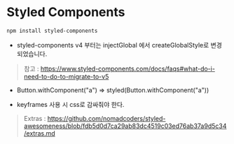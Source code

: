 # Styled Components

```bash
npm install styled-components
```

- styled-components v4 부터는 injectGlobal 에서 createGlobalStyle로 변경되었습니다.

> 참고 : https://www.styled-components.com/docs/faqs#what-do-i-need-to-do-to-migrate-to-v5

- Button.withComponent("a") => styled(Button.withComponent("a"))

- keyframes 사용 시 css로 감싸줘야 한다.

> Extras : https://github.com/nomadcoders/styled-awesomeness/blob/fdb5d0d7ca29ab83dc4519c03ed76ab37a9d5c34/extras.md
